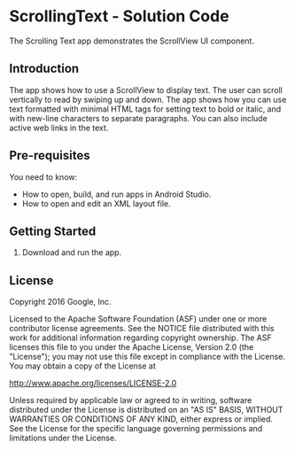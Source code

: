 ScrollingText - Solution Code
=============================

The Scrolling Text app demonstrates the ScrollView UI component.

Introduction
------------

The app shows how to use a ScrollView to display text. The user can
scroll vertically to read by swiping up and down. The app shows how
you can use text formatted with minimal HTML tags for setting text
to bold or italic, and with new-line characters to separate paragraphs.
You can also include active web links in the text.

Pre-requisites
--------------

You need to know:
- How to open, build, and run apps in Android Studio.
- How to open and edit an XML layout file.

Getting Started
---------------

1. Download and run the app.

License
-------

Copyright 2016 Google, Inc.

Licensed to the Apache Software Foundation (ASF) under one or more contributor
license agreements.  See the NOTICE file distributed with this work for
additional information regarding copyright ownership.  The ASF licenses this
file to you under the Apache License, Version 2.0 (the "License"); you may not
use this file except in compliance with the License.  You may obtain a copy of
the License at

  http://www.apache.org/licenses/LICENSE-2.0

Unless required by applicable law or agreed to in writing, software
distributed under the License is distributed on an "AS IS" BASIS, WITHOUT
WARRANTIES OR CONDITIONS OF ANY KIND, either express or implied.  See the
License for the specific language governing permissions and limitations under
the License.
